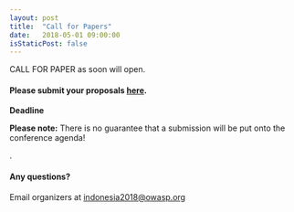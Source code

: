 ```yaml
---
layout: post
title:  "Call for Papers" 
date:   2018-05-01 09:00:00
isStaticPost: false
---
```

CALL FOR PAPER as soon will open. 

#### Please submit your proposals [here]().
__Deadline__ 

__Please note:__ There is no guarantee that a submission will be put onto the conference agenda!<br/>

.<br/>

#### Any questions? 
Email organizers at [indonesia2018@owasp.org](mailto:appsec2018@owasp.org)
